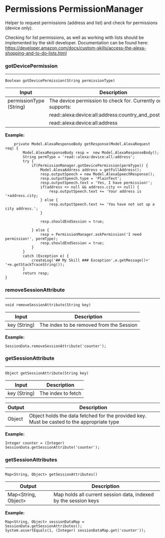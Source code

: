 # Permissions PermissionManager #

Helper to request permissions (address and list) and check for permissions (device only). 

Checking for list permissions, as well as working with lists should be implemented by the skill developer. Documentation can be found here: https://developer.amazon.com/docs/custom-skills/access-the-alexa-shopping-and-to-do-lists.html


### gotDevicePermission ###
- - - -

``` Boolean gotDevicePermission(String permissionType) ```

Input                    | Description
-------------------------| ---------------------------------------
permissionType (String)  | The device permission to check for. Currently only supports:
                         | read::alexa:device:all:address:country_and_postal_code
                         | read::alexa:device:all:address

**Example:**
```
    private Model.AlexaResponseBody getResponse(Model.AlexaRequest req) {
        Model.AlexaResponseBody resp =  new Model.AlexaResponseBody();
        String permType = 'read::alexa:device:all:address';
        try {
            if(PermissionManager.gotDevicePermission(permType)) {
                Model.AlexaAddress address = getFullAddress();
                resp.outputSpeech = new Model.AlexaSpeechResponse();
                resp.outputSpeech.type = 'PlainText';
                resp.outputSpeech.text = 'Yes, I have permission!';
                if(address <> null && address.city <> null) {
                    resp.outputSpeech.text += 'Your address is '+address.city;
                } else {
                    resp.outputSpeech.text += 'You have not set up a city address.';
                }

                resp.shouldEndSession = true;

            } else {
                resp = PermissionManager.askPermission('I need permission!', permType);
                resp.shouldEndSession = true;
            }
        }
        catch (Exception e) {
            createLog('## My Skill ### Exception',e.getMessage()+' '+e.getStackTraceString());
        }
        return resp;
}		
```

### removeSessionAttribute ###
- - - -

``` void removeSessionAttribute(String key) ```

Input            | Description
-----------------| ---------------------------------------
key (String)     | The index to be removed from the Session

**Example:**
```
SessionData.removeSessionAttribute('counter');
```

### getSessionAttribute ###
- - - -

``` Object getSessionAttribute(String key) ```

Input            | Description
-----------------| ---------------------------------------
key (String)     | The index to fetch


Output           | Description
-----------------| ---------------------------------------
Object	         | Object holds the data fetched for the provided key. Must be casted to the appropriate type

**Example:**
```
Integer counter = (Integer) SessionData.getSessionAttribute('counter');
```

### getSessionAttributes ###
- - - -

``` Map<String, Object> getSessionAttributes() ```

Output               | Description
---------------------| ---------------------------------------
Map<String, Object>	 | Map holds all current session data, indexed by the session keys

**Example:**
```
Map<String, Object> sessionDataMap = SessionData.getSessionAttributes();
System.assertEquals(1, (Integer) sessionDataMap.get('counter'));
```
